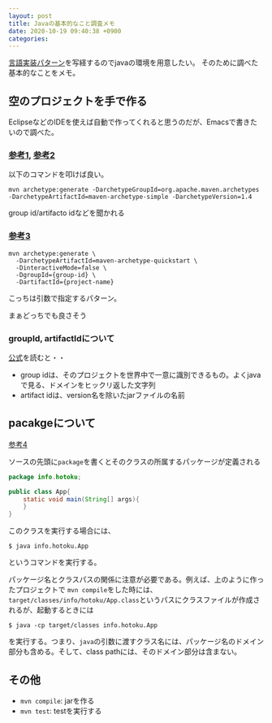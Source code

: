 ```yaml
---
layout: post
title: Javaの基本的なこと調査メモ
date: 2020-10-19 09:40:38 +0900
categories:
---
```


[言語実装パターン][lip]を写経するのでjavaの環境を用意したい。
そのために調べた基本的なことをメモ。


## 空のプロジェクトを手で作る
EclipseなどのIDEを使えば自動で作ってくれると思うのだが、Emacsで書きたいので調べた。

### [参考1][1], [参考2][2]

以下のコマンドを叩けば良い。
```
mvn archetype:generate -DarchetypeGroupId=org.apache.maven.archetypes -DarchetypeArtifactId=maven-archetype-simple -DarchetypeVersion=1.4
```

group id/artifacto idなどを聞かれる

### [参考3][3]

```
mvn archetype:generate \
  -DarchetypeArtifactId=maven-archetype-quickstart \
  -DinteractiveMode=false \
  -DgroupId={group-id} \
  -DartifactId={project-name}
  ```

こっちは引数で指定するパターン。

まぁどっちでも良さそう

### groupId, artifactIdについて

[公式][公式]を読むと・・

- group idは、そのプロジェクトを世界中で一意に識別できるもの。よくjavaで見る、ドメインをヒックリ返した文字列
- artifact idは、version名を除いたjarファイルの名前

## pacakgeについて

[参考4][4]

ソースの先頭に`package`を書くとそのクラスの所属するパッケージが定義される

```java
package info.hotoku;

public class App{
    static void main(String[] args){
    }
}
```

このクラスを実行する場合には、

```
$ java info.hotoku.App
```

というコマンドを実行する。

パッケージ名とクラスパスの関係に注意が必要である。例えば、上のように作ったプロジェクトで
`mvn compile`をした時には、`target/classes/info/hotoku/App.class`というパスにクラスファイルが作成されるが、起動するときには

```
$ java -cp target/classes info.hotoku.App
```

を実行する。つまり、`java`の引数に渡すクラス名には、パッケージ名のドメイン部分も含める。そして、class pathには、そのドメイン部分は含まない。


## その他

- `mvn compile`: jarを作る
- `mvn test`: testを実行する




[1]: https://maven.apache.org/archetypes/maven-archetype-simple/
[2]: https://www.reddit.com/r/emacs/comments/eh2elr/how_do_i_create_a_java_project_with_lspjava/
[3]: https://qiita.com/hide/items/6593f3f02c3f28e57f2d
[4]: https://www.w3schools.com/java/java_packages.asp
[公式]: http://maven.apache.org/guides/mini/guide-naming-conventions.html
[lip]: https://www.amazon.co.jp/gp/product/4873115329/ref=as_li_tl?ie=UTF8&camp=247&creative=1211&creativeASIN=4873115329&linkCode=as2&tag=hotoku0a-22&linkId=121898126d302a6c76e8adefe1474efd
